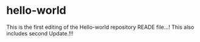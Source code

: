 # hello-world
This is the first editing of the Hello-world repository READE file...!
This also includes second Update.!!!
